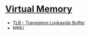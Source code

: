 # [Virtual Memory](https://en.wikipedia.org/wiki/Virtual_memory)

- [TLB - Translation Lookaside Buffer](https://en.wikipedia.org/wiki/Translation_lookaside_buffer)
- MMU